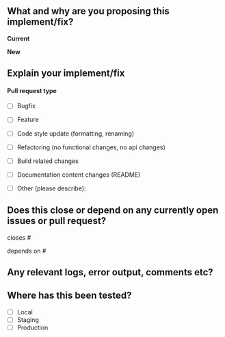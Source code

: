 What and why are you proposing this implement/fix?
---------------------------------------------------

**Current**

**New**


Explain your implement/fix
---------------------------------------------------


#### Pull request type

- [ ] Bugfix
- [ ] Feature
- [ ] Code style update (formatting, renaming)
- [ ] Refactoring (no functional changes, no api changes)
- [ ] Build related changes
- [ ] Documentation content changes (README)
- [ ] Other (please describe): 


Does this close or depend on any currently open issues or pull request?
------------------------------------------

closes #

depends on #

Any relevant logs, error output, comments etc?
-------------------------------------


Where has this been tested?
---------------------------
- [ ] Local
- [ ] Staging 
- [ ] Production 
